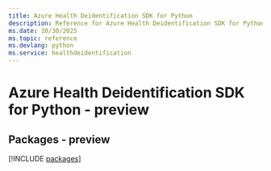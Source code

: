 ```yaml
---
title: Azure Health Deidentification SDK for Python
description: Reference for Azure Health Deidentification SDK for Python
ms.date: 10/30/2025
ms.topic: reference
ms.devlang: python
ms.service: healthdeidentification
---
```

# Azure Health Deidentification SDK for Python - preview
## Packages - preview
[!INCLUDE [packages](health-deidentification-index.md)]